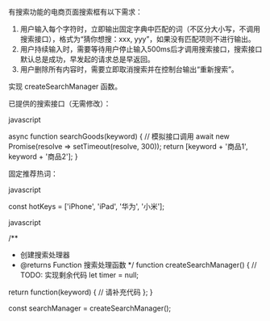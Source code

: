 有搜索功能的电商页面搜索框有以下需求：

1. 用户输入每个字符时，立即输出固定字典中匹配的词（不区分大小写，不调用搜索接口），格式为“猜你想搜：xxx, yyy”，如果没有匹配项则不进行输出。
2. 用户持续输入时，需要等待用户停止输入500ms后才调用搜索接口，搜索接口默认总是成功，早发起的请求总是早返回。
3. 用户删除所有内容时，需要立即取消搜索并在控制台输出“重新搜索”。

实现 createSearchManager 函数。

已提供的搜索接口（无需修改）：

javascript

async function searchGoods(keyword) {
// 模拟接口调用
await new Promise(resolve => setTimeout(resolve, 300));
return [keyword + '商品1', keyword + '商品2'];
}

固定推荐热词：

javascript

const hotKeys = ['iPhone', 'iPad', '华为', '小米'];

javascript

/**

* 创建搜索处理器
* @returns Function 搜索处理函数
  */
  function createSearchManager() {
  // TODO: 实现剩余代码
  let timer = null;

return function(keyword) {
// 请补充代码
};
}

const searchManager = createSearchManager();
